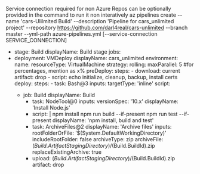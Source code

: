 Service connection required for non Azure Repos can be optionally provided in the command to run it non interatively
az pipelines create --name 'cars-Ulilmited Build' --description 'Pipeline for cars_unlimited project'
--repository https://github.com/darl4real/cars-unlimited --branch master --yml-path azure-pipelines.yml [--service-connection SERVICE_CONNECTION]
- stage: Build
  displayName: Build stage
  jobs: 
- deployment: VMDeploy
  displayName: cars_unlimited
  environment:
    name: <Dev> <QA> <PROD>
    resourceType: VirtualMachine
  strategy:
      rolling:
        maxParallel: 5  #for percentages, mention as x%
        preDeploy:
          steps:
          - download: current
            artifact: drop
          - script: echo initialize, cleanup, backup, install certs
        deploy:
          steps:
          - task: Bash@3
            inputs:
              targetType: 'inline'
              script:  
  - job: Build
    displayName: Build
    - task: NodeTool@0
      inputs:
        versionSpec: '10.x'
      displayName: 'Install Node.js'
    - script: |
        npm install
        npm run build --if-present
        npm run test --if-present
      displayName: 'npm install, build and test'
    - task: ArchiveFiles@2
      displayName: 'Archive files'
      inputs:
        rootFolderOrFile: '$(System.DefaultWorkingDirectory)'
        includeRootFolder: false
        archiveType: zip
        archiveFile: $(Build.ArtifactStagingDirectory)/$(Build.BuildId).zip
        replaceExistingArchive: true
    - upload: $(Build.ArtifactStagingDirectory)/$(Build.BuildId).zip
      artifact: drop